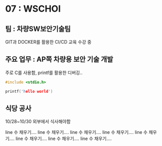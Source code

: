 # 07 : WSCHOI
## 팀 : 차량SW보안기술팀
GIT과 DOCKER를 활용한 CI/CD 교육 수강 중

## 주요 업무 : AP쪽 차량용 보안 기술 개발
주로 C를 사용함, printf를 활용한 디버깅.. 

```c
#include <stdio.h>

printf('hello world')
```

## 식당 공사
10/28~10/30 
외부에서 식사해야함

line 수 채우기....
line 수 채우기....
line 수 채우기....
line 수 채우기....
line 수 채우기....
line 수 채우기....
line 수 채우기....
line 수 채우기....